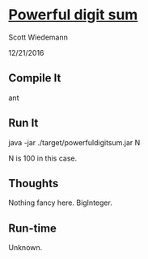 # [Powerful digit sum](http://projecteuler.net/problem=56)
Scott Wiedemann

12/21/2016

## Compile It
ant


## Run It
java -jar ./target/powerfuldigitsum.jar N

N is 100 in this case.

## Thoughts
Nothing fancy here. BigInteger.

## Run-time
Unknown.
